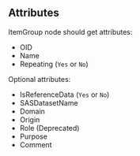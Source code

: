 ## Attributes

ItemGroup node should get attributes:

* OID
* Name
* Repeating (`Yes` or `No`)

Optional attributes:

* IsReferenceData (`Yes` or `No`)
* SASDatasetName
* Domain
* Origin
* Role (Deprecated)
* Purpose
* Comment
